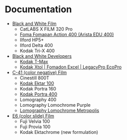 # Documentation

* [Black and White Film](./bw_film/)
  * CatLABS X FILM 320 Pro
  * [Foma Fomapan Action 400 (Arista EDU 400)](./bw_film/foma_fomapan_400.md)
  * Ilford HP5+
  * Ilford Delta 400
  * Kodak Tri-X 400
* [Black and White Developers](./bw_developers/)
  * [Kodak T-Max](./bw_developers/kodak_tmax.md)
  * [Kodak Xtol | Fomadon Excel | LegacyPro EcoPro](./bw_developers/kodak_xtol.md)
* [C-41 (color negative) Film](./c41_film/)
  * Cinestill 800T
  * [Kodak Ektar 100](./c41_film/kodak_ektar_100.md)
  * Kodak Portra 160
  * [Kodak Portra 400](./c41_film/kodak_portra_400.md)
  * Lomography 400
  * Lomography Lomochrome Purple
  * [Lomography Lomochrome Metropolis](./c41_film/lomography_lomochrome_metropolis.md)
* [E6 (color slide) Film](./e6_film/)
  * Fuji Velvia 100
  * Fuji Provia 100
  * Kodak Ektachrome (new formulation)
